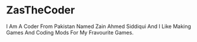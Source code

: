 # ZasTheCoder
I Am A Coder From Pakistan Named Zain Ahmed Siddiqui And I Like Making Games And Coding Mods For My Fravourite Games.

